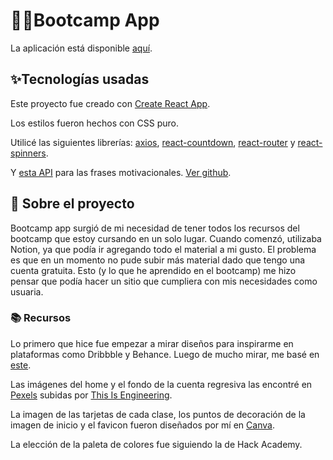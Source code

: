 # 👩‍💻Bootcamp App

La aplicación está disponible [aquí](https://bootcampapp.netlify.app/).

## ✨Tecnologías usadas

Este proyecto fue creado con [Create React App](https://github.com/facebook/create-react-app). 

Los estilos fueron hechos con CSS puro. 

Utilicé las siguientes librerías: 
    [axios](https://www.npmjs.com/package/axios),
    [react-countdown](https://www.npmjs.com/package/react-countdown), 
    [react-router](https://reactrouter.com/) y 
    [react-spinners](https://www.npmjs.com/package/react-spinners).

Y [esta API](https://type.fit/api/quotes) para las frases motivacionales. [Ver github](https://github.com/ssokurenko/quotes-react-app).


## 📝 Sobre el proyecto

Bootcamp app surgió de mi necesidad de tener todos los recursos del bootcamp que estoy cursando en un solo lugar. Cuando comenzó, utilizaba Notion, ya que podía ir agregando todo el material a mi gusto. El problema es que en un momento no pude subir más material dado que tengo una cuenta gratuita. Esto (y lo que he aprendido en el bootcamp) me hizo pensar que podía hacer un sitio que cumpliera con mis necesidades como usuaria.


### 📚 Recursos
Lo primero que hice fue empezar a mirar diseños para inspirarme en plataformas como Dribbble y Behance. Luego de mucho mirar, me basé en [este](https://dribbble.com/shots/15268795-Learning-platform-Web-app).

Las imágenes del home y el fondo de la cuenta regresiva las encontré en [Pexels](https://pexels.com/) subidas por [This Is Engineering](https://www.pexels.com/es-es/@thisisengineering/).

La imagen de las tarjetas de cada clase, los puntos de decoración de la imagen de inicio y el favicon fueron diseñados por mí en [Canva](https://canva.com/).

La elección de la paleta de colores fue siguiendo la de Hack Academy.

